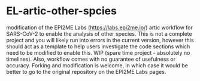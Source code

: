 # EL-artic-other-spcies
modification of the EPI2ME Labs (https://labs.epi2me.io/)
artic workflow for SARS-CoV-2 to enable the analysis of other
species. This is not a complete project and you will likely
run into errors in the current version, however this should
act as a template to help users investigate the code sections
which need to be modified to enable this. WIP (spare time
project - absolutely no timelines). Also, workflow comes with
no guarantee of usefulness or accuracy. Forking and modification
is welcome, in which case it would be better to go to the
original repository on the EPI2ME Labs pages.



